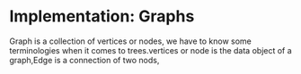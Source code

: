  #                    Implementation: Graphs 
 
 Graph is a collection of vertices or nodes, we have to know some terminologies when it comes to trees.vertices or node is the data object of a graph,Edge is a connection of two nods,  
